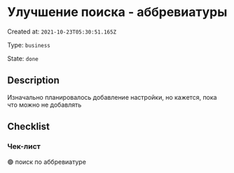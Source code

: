 # Улучшение поиска - аббревиатуры

Created at: `2021-10-23T05:30:51.165Z`

Type: `business`

State: `done`

## Description
Изначально планировалось добавление настройки, но кажется, пока что можно не добавлять

## Checklist
### Чек-лист
🟢 поиск по аббревиатуре
